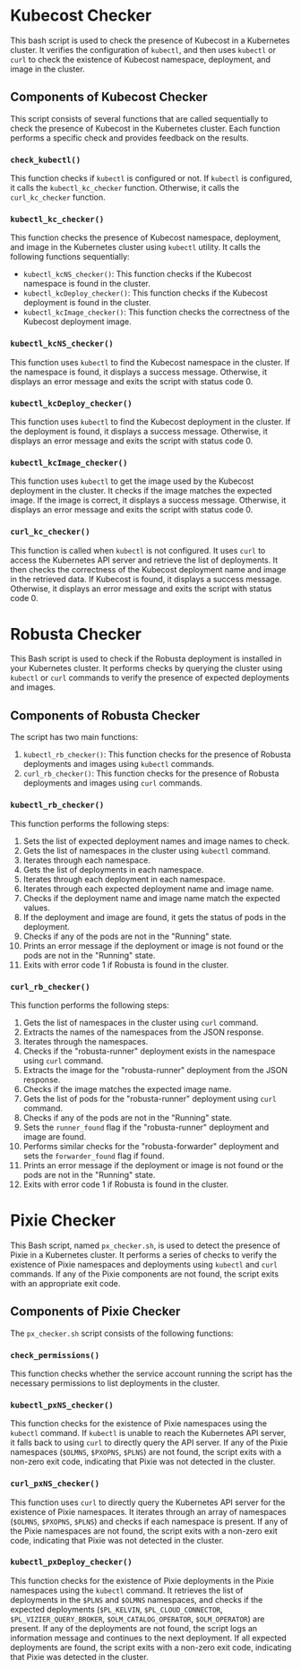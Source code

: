 
# Kubecost Checker

This bash script is used to check the presence of Kubecost in a Kubernetes cluster. It verifies the configuration of `kubectl`, and then uses `kubectl` or `curl` to check the existence of Kubecost namespace, deployment, and image in the cluster.

## Components of Kubecost Checker

This script consists of several functions that are called sequentially to check the presence of Kubecost in the Kubernetes cluster. Each function performs a specific check and provides feedback on the results.

### `check_kubectl()`

This function checks if `kubectl` is configured or not. If `kubectl` is configured, it calls the `kubectl_kc_checker` function. Otherwise, it calls the `curl_kc_checker` function.

### `kubectl_kc_checker()`

This function checks the presence of Kubecost namespace, deployment, and image in the Kubernetes cluster using `kubectl` utility. It calls the following functions sequentially:

- `kubectl_kcNS_checker()`: This function checks if the Kubecost namespace is found in the cluster.
- `kubectl_kcDeploy_checker()`: This function checks if the Kubecost deployment is found in the cluster.
- `kubectl_kcImage_checker()`: This function checks the correctness of the Kubecost deployment image.

### `kubectl_kcNS_checker()`

This function uses `kubectl` to find the Kubecost namespace in the cluster. If the namespace is found, it displays a success message. Otherwise, it displays an error message and exits the script with status code 0.

### `kubectl_kcDeploy_checker()`

This function uses `kubectl` to find the Kubecost deployment in the cluster. If the deployment is found, it displays a success message. Otherwise, it displays an error message and exits the script with status code 0.

### `kubectl_kcImage_checker()`

This function uses `kubectl` to get the image used by the Kubecost deployment in the cluster. It checks if the image matches the expected image. If the image is correct, it displays a success message. Otherwise, it displays an error message and exits the script with status code 0.

### `curl_kc_checker()`

This function is called when `kubectl` is not configured. It uses `curl` to access the Kubernetes API server and retrieve the list of deployments. It then checks the correctness of the Kubecost deployment name and image in the retrieved data. If Kubecost is found, it displays a success message. Otherwise, it displays an error message and exits the script with status code 0.

# Robusta Checker

This Bash script is used to check if the Robusta deployment is installed in your Kubernetes cluster. It performs checks by querying the cluster using `kubectl` or `curl` commands to verify the presence of expected deployments and images.

## Components of Robusta Checker

The script has two main functions:

1. `kubectl_rb_checker()`: This function checks for the presence of Robusta deployments and images using `kubectl` commands.
2. `curl_rb_checker()`: This function checks for the presence of Robusta deployments and images using `curl` commands.

### `kubectl_rb_checker()`

This function performs the following steps:

1. Sets the list of expected deployment names and image names to check.
2. Gets the list of namespaces in the cluster using `kubectl` command.
3. Iterates through each namespace.
4. Gets the list of deployments in each namespace.
5. Iterates through each deployment in each namespace.
6. Iterates through each expected deployment name and image name.
7. Checks if the deployment name and image name match the expected values.
8. If the deployment and image are found, it gets the status of pods in the deployment.
9. Checks if any of the pods are not in the "Running" state.
10. Prints an error message if the deployment or image is not found or the pods are not in the "Running" state.
11. Exits with error code 1 if Robusta is found in the cluster.

### `curl_rb_checker()`

This function performs the following steps:

1. Gets the list of namespaces in the cluster using `curl` command.
2. Extracts the names of the namespaces from the JSON response.
3. Iterates through the namespaces.
4. Checks if the "robusta-runner" deployment exists in the namespace using `curl` command.
5. Extracts the image for the "robusta-runner" deployment from the JSON response.
6. Checks if the image matches the expected image name.
7. Gets the list of pods for the "robusta-runner" deployment using `curl` command.
8. Checks if any of the pods are not in the "Running" state.
9. Sets the `runner_found` flag if the "robusta-runner" deployment and image are found.
10. Performs similar checks for the "robusta-forwarder" deployment and sets the `forwarder_found` flag if found.
11. Prints an error message if the deployment or image is not found or the pods are not in the "Running" state.
12. Exits with error code 1 if Robusta is found in the cluster.

# Pixie Checker

This Bash script, named `px_checker.sh`, is used to detect the presence of Pixie in a Kubernetes cluster. It performs a series of checks to verify the existence of Pixie namespaces and deployments using `kubectl` and `curl` commands. If any of the Pixie components are not found, the script exits with an appropriate exit code.

## Components of Pixie Checker

The `px_checker.sh` script consists of the following functions:

### `check_permissions()`

This function checks whether the service account running the script has the necessary permissions to list deployments in the cluster.

### `kubectl_pxNS_checker()`

This function checks for the existence of Pixie namespaces using the `kubectl` command. If `kubectl` is unable to reach the Kubernetes API server, it falls back to using `curl` to directly query the API server. If any of the Pixie namespaces (`$OLMNS`, `$PXOPNS`, `$PLNS`) are not found, the script exits with a non-zero exit code, indicating that Pixie was not detected in the cluster.

### `curl_pxNS_checker()`

This function uses `curl` to directly query the Kubernetes API server for the existence of Pixie namespaces. It iterates through an array of namespaces (`$OLMNS`, `$PXOPNS`, `$PLNS`) and checks if each namespace is present. If any of the Pixie namespaces are not found, the script exits with a non-zero exit code, indicating that Pixie was not detected in the cluster.

### `kubectl_pxDeploy_checker()`

This function checks for the existence of Pixie deployments in the Pixie namespaces using the `kubectl` command. It retrieves the list of deployments in the `$PLNS` and `$OLMNS` namespaces, and checks if the expected deployments (`$PL_KELVIN`, `$PL_CLOUD_CONNECTOR`, `$PL_VIZIER_QUERY_BROKER`, `$OLM_CATALOG_OPERATOR`, `$OLM_OPERATOR`) are present. If any of the deployments are not found, the script logs an information message and continues to the next deployment. If all expected deployments are found, the script exits with a non-zero exit code, indicating that Pixie was detected in the cluster.

